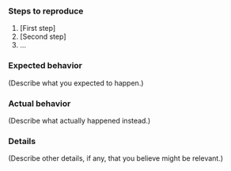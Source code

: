 ### Steps to reproduce

1. [First step]
2. [Second step]
3. …

### Expected behavior

(Describe what you expected to happen.)

### Actual behavior

(Describe what actually happened instead.)

### Details

(Describe other details, if any, that you believe might be relevant.)
